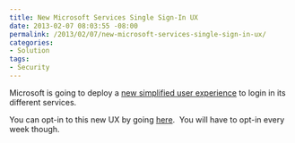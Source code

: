 ```yaml
---
title: New Microsoft Services Single Sign-In UX
date: 2013-02-07 08:03:55 -08:00
permalink: /2013/02/07/new-microsoft-services-single-sign-in-ux/
categories:
- Solution
tags:
- Security
---
```

<p>Microsoft is going to deploy a <a href="http://blogs.msdn.com/b/windowsazure/archive/2013/02/05/simple-responsive-sign-in-to-microsoft-services-driven-by-windows-azure-ad.aspx">new simplified user experience</a> to login in its different services.</p>  <p>You can opt-in to this new UX by going <a href="http://login.microsoftonline.com/optin.srf">here</a>.&#160; You will have to opt-in every week though.</p>